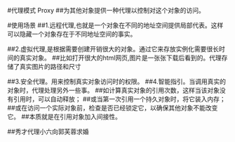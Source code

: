 #代理模式 Proxy
##为其他对象提供一种代理以控制对这个对象的访问。

#使用场景
##1.远程代理,也就是一个对象在不同的地址空间提供局部代表。这样可以隐藏一个对象存在于不同地址空间的事实。

##2.虚拟代理,是根据需要创建开销很大的对象。通过它来存放实例化需要很长时间的真实对象。
##比如打开很大的html网页,图片是一张张下载后看到的。代理存储了真实图片的路径和尺寸

##3.安全代理。用来控制真实对象访问时的权限。
##4.智能指引。当调用真实的对象时，代理处理另外一些事。
##如计算真实对象的引用次数，这样当该对象没有引用时，可以自动释放；
##或当第一次引用一个持久对象时，将它装入内存；
##或在访问一个实际对象前，检查是否已经锁定它，以确保其他对象不能改变它。
##本质就是在引用对象加入间接性。

##秀才代理小六向郭芙蓉求婚